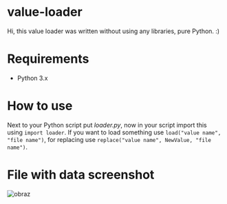 # value-loader
Hi, this value loader was written without using any libraries, pure Python. :)
# Requirements
- Python 3.x
# How to use
Next to your Python script put *loader.py*, now in your script import this using `import loader`.
If you want to load something use `load("value name", "file name")`, for replacing use `replace("value name", NewValue, "file name")`.
# File with data screenshot
![obraz](https://github.com/user-attachments/assets/edb7617a-3bb6-4c2d-833d-9431a0b456d6)
